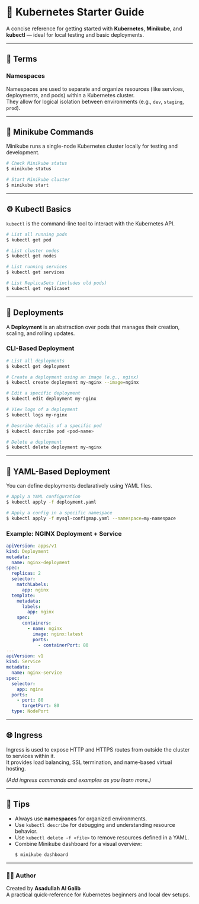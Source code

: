 # 🧩 Kubernetes Starter Guide

A concise reference for getting started with **Kubernetes**, **Minikube**, and **kubectl** — ideal for local testing and basic deployments.

---

## 📘 Terms

### **Namespaces**
Namespaces are used to separate and organize resources (like services, deployments, and pods) within a Kubernetes cluster.  
They allow for logical isolation between environments (e.g., `dev`, `staging`, `prod`).

---

## 🚀 Minikube Commands

Minikube runs a single-node Kubernetes cluster locally for testing and development.

```bash
# Check Minikube status
$ minikube status

# Start Minikube cluster
$ minikube start
```

---

## ⚙️ Kubectl Basics

`kubectl` is the command-line tool to interact with the Kubernetes API.

```bash
# List all running pods
$ kubectl get pod

# List cluster nodes
$ kubectl get nodes

# List running services
$ kubectl get services

# List ReplicaSets (includes old pods)
$ kubectl get replicaset
```

---

## 🧱 Deployments

A **Deployment** is an abstraction over pods that manages their creation, scaling, and rolling updates.

### CLI-Based Deployment

```bash
# List all deployments
$ kubectl get deployment

# Create a deployment using an image (e.g., nginx)
$ kubectl create deployment my-nginx --image=nginx

# Edit a specific deployment
$ kubectl edit deployment my-nginx

# View logs of a deployment
$ kubectl logs my-nginx

# Describe details of a specific pod
$ kubectl describe pod <pod-name>

# Delete a deployment
$ kubectl delete deployment my-nginx
```

---

## 🧾 YAML-Based Deployment

You can define deployments declaratively using YAML files.

```bash
# Apply a YAML configuration
$ kubectl apply -f deployment.yaml

# Apply a config in a specific namespace
$ kubectl apply -f mysql-configmap.yaml --namespace=my-namespace
```

### Example: NGINX Deployment + Service

```yaml
apiVersion: apps/v1
kind: Deployment
metadata:
  name: nginx-deployment
spec:
  replicas: 2
  selector:
    matchLabels:
      app: nginx
  template:
    metadata:
      labels:
        app: nginx
    spec:
      containers:
        - name: nginx
          image: nginx:latest
          ports:
            - containerPort: 80
---
apiVersion: v1
kind: Service
metadata:
  name: nginx-service
spec:
  selector:
    app: nginx
  ports:
    - port: 80
      targetPort: 80
  type: NodePort
```

---

## 🌐 Ingress

Ingress is used to expose HTTP and HTTPS routes from outside the cluster to services within it.  
It provides load balancing, SSL termination, and name-based virtual hosting.

*(Add ingress commands and examples as you learn more.)*

---

## 🧭 Tips

- Always use **namespaces** for organized environments.  
- Use `kubectl describe` for debugging and understanding resource behavior.  
- Use `kubectl delete -f <file>` to remove resources defined in a YAML.  
- Combine Minikube dashboard for a visual overview:  
  ```bash
  $ minikube dashboard
  ```

---

### 🧑‍💻 Author
Created by **Asadullah Al Galib**  
A practical quick-reference for Kubernetes beginners and local dev setups.
